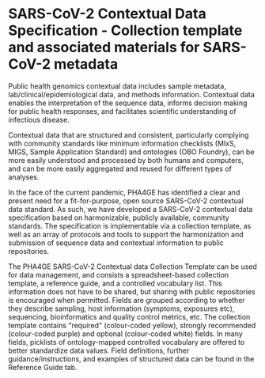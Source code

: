 # SARS-CoV-2 Contextual Data Specification - Collection template and associated materials for SARS-CoV-2 metadata
 
Public health genomics contextual data includes sample metadata, lab/clinical/epidemiological data, and methods information. Contextual data enables the interpretation of the sequence data, informs decision making for public health responses, and facilitates scientific understanding of infectious disease. 

Contextual data that are structured and consistent, particularly complying with community standards like minimum information checklists (MIxS, MIGS, Sample Application Standard) and ontologies (OBO Foundry), can be more easily understood and processed by both humans and computers, and can be more easily aggregated and reused for different types of analyses.

In the face of the current pandemic, PHA4GE has identified a clear and present need for a fit-for-purpose, open source SARS-CoV-2 contextual data standard. As such, we have developed a SARS-CoV-2 contextual data specification based on harmonizable, publicly available, community standards. The specification is implementable via a collection template, as well as an array of protocols and tools to support the harmonization and submission of sequence data and contextual information to public repositories.

The PHA4GE SARS-CoV-2 Contextual data Collection Template can be used for data management, and consists a spreadsheet-based collection template, a reference guide, and a controlled vocabulary list. This information does not have to be shared, but sharing with public repositories is encouraged when permitted.
Fields are grouped according to whether they describe sampling, host information (symptoms, exposures etc), sequencing, bioinformatics and quality control metrics, etc. The collection template contains "required" (colour-coded yellow), strongly recommended (colour-coded purple) and optional (colour-coded white) fields. In many fields, picklists of ontology-mapped controlled vocabulary are offered to better standardize data values. 
Field definitions, further guidance/instructions, and examples of structured data can be found in the Reference Guide tab.
